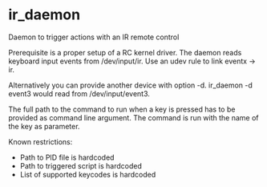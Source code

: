# ir_daemon
Daemon to trigger actions with an IR remote control

Prerequisite is a proper setup of a RC kernel driver.
The daemon reads keyboard input events from /dev/input/ir.
Use an udev rule to link eventx -> ir.

Alternatively you can provide another device with option -d.
ir_daemon -d event3 would read from /dev/input/event3.

The full path to the command to run when a key is pressed has to be provided
as command line argument. The command is run with the name of the key
as parameter.

Known restrictions:
- Path to PID file is hardcoded
- Path to triggered script is hardcoded
- List of supported keycodes is hardcoded
